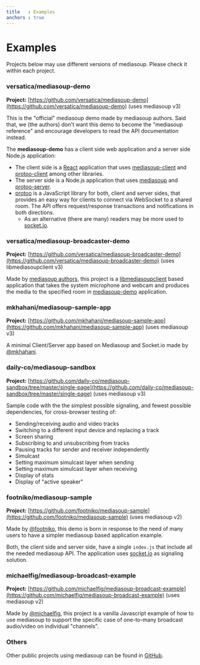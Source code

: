 ```yaml
---
title   : Examples
anchors : true
---
```



# Examples

<div markdown="1" class="note">
Projects below may use different versions of mediasoup. Please check it within each project.
</div>


### versatica/mediasoup-demo

**Project:** [https://github.com/versatica/mediasoup-demo](https://github.com/versatica/mediasoup-demo) (uses mediasoup v3)

This is the "official" mediasoup demo made by mediasoup authors. Said that, we (the authors) don't want this demo to become the "mediasoup reference" and encourage developers to read the API documentation instead.

The **mediasoup-demo** has a client side web application and a server side Node.js application:

* The client side is a [React](https://reactjs.org) application that uses [mediasoup-client](https://github.com/versatica/mediasoup-client) and [protoo-client](https://www.npmjs.com/package/protoo-client) among other libraries.
* The server side is a Node.js application that uses [mediasoup](https://github.com/versatica/mediasoup) and [protoo-server](https://www.npmjs.com/package/protoo-server).
* [protoo](https://protoojs.org) is a JavaScript library for both, client and server sides, that provides an easy way for clients to connect via WebSocket to a shared room. The API offers request/response transactions and notifications in both directions.
  - As an alternative (there are many) readers may be more used to [socket.io](https://socket.io).


### versatica/mediasoup-broadcaster-demo

**Project:** [https://github.com/versatica/mediasoup-broadcaster-demo](https://github.com/versatica/mediasoup-broadcaster-demo) (uses libmediasoupclient v3)

Made by [mediasoup authors](https://github.com/versatica), this project is a
[libmediasoupclient](https://github.com/versatica/libmediasoupclient/) based application that takes the system microphone and webcam and produces the media to the specified room in [mediasoup-demo](https://github.com/versatica/mediasoup-demo/) application.


### mkhahani/mediasoup-sample-app

**Project:** [https://github.com/mkhahani/mediasoup-sample-app](https://github.com/mkhahani/mediasoup-sample-app) (uses mediasoup v3)

A minimal Client/Server app based on Mediasoup and Socket.io made by [@mkhahani](https://github.com/mkhahani).


### daily-co/mediasoup-sandbox

**Project:** [https://github.com/daily-co/mediasoup-sandbox/tree/master/single-page](https://github.com/daily-co/mediasoup-sandbox/tree/master/single-page) (uses mediasoup v3)

Sample code with the the simplest possible signaling, and fewest possible dependencies, for cross-browser testing of:

* Sending/receiving audio and video tracks
* Switching to a different input device and replacing a track
* Screen sharing
* Subscribing to and unsubscribing from tracks
* Pausing tracks for sender and receiver independently
* Simulcast
* Setting maximum simulcast layer when sending
* Setting maximum simulcast layer when receiving
* Display of stats
* Display of "active speaker"


### footniko/mediasoup-sample

**Project:** [https://github.com/footniko/mediasoup-sample](https://github.com/footniko/mediasoup-sample) (uses mediasoup v2)

Made by [@footniko](https://github.com/footniko), this demo is born in response to the need of many users to have a simpler mediasoup based application example.

Both, the client side and server side, have a single `index.js` that include all the needed mediasoup API. The application uses [socket.io](https://socket.io) as signaling solution.


### michaelfig/mediasoup-broadcast-example

**Project:** [https://github.com/michaelfig/mediasoup-broadcast-example](https://github.com/michaelfig/mediasoup-broadcast-example) (uses mediasoup v2)

Made by [@michaelfig](https://github.com/michaelfig), this project is a vanilla Javascript example of how to use mediasoup to support the specific case of one-to-many broadcast audio/video on individual "channels".


### Others

Other public projects using mediasoup can be found in [GitHub](https://github.com/versatica/mediasoup/network/dependents).

